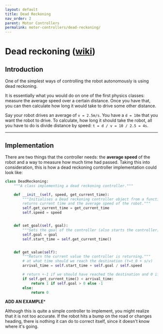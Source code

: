 ```yaml
---
layout: default
title: Dead Reckoning
nav_order: 2
parent: Motor Controllers
permalink: motor-controllers/dead-reckoning/
---
```


# Dead reckoning ([wiki](https://en.wikipedia.org/wiki/Dead_reckoning))

## Introduction
One of the simplest ways of controlling the robot autonomously is using dead reckoning.

It is essentially what you would do on one of the first physics classes: measure the average speed over a certain distance. Once you have that, you can then calculate how long it would take to drive some other distance.

Say your robot drives an average of `v = 2.5m/s`. You have a `d = 10m` that you want the robot to drive. To calculate, how long it should take the robot, all you have to do is divide distance by speed: `t = d / v = 10 / 2.5 = 4s`.

---

## Implementation
There are two things that the controller needs: the **average speed** of the robot and a way to measure how much time had passed. Taking this into consideration, this is how a dead reckoning controller implementation could look like:

```python
class DeadReckoning:
    """A class implementing a dead reckoning controller."""

    def __init__(self, speed, get_current_time):
        """Initialises a Dead reckoning controller object from a function that
        returns current time and the average speed of the robot."""
        self.get_current_time = get_current_time
        self.speed = speed


    def set_goal(self, goal):
        """Sets the goal of the controller (also starts the controller)."""
        self.goal = goal
        self.start_time = self.get_current_time()


    def get_value(self):
        """Return the current value the controller is returning."""
        # at what time should we reach the destination (t=t_0 + s/v)
        arrival_time = self.start_time + self.goal / self.speed

        # return +-1 if we should have reached the destination and 0 if not
        if self.get_current_time() < arrival_time:
            return 1 if self.goal > 0 else -1
        else:
            return 0
```

**ADD AN EXAMPLE***

Although this is quite a simple controller to implement, you might realize that it is not too accurate. If the robot hits a bump on the road or changes heading, there is nothing it can do to correct itself, since it doesn't know where it's going.
